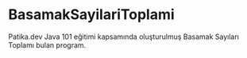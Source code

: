 # BasamakSayilariToplami
Patika.dev  Java 101 eğitimi kapsamında oluşturulmuş Basamak Sayıları Toplamı bulan program.
